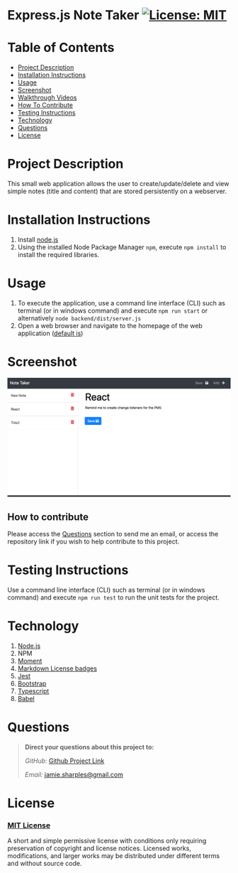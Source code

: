 # Express.js Note Taker      [![License: MIT](https://img.shields.io/badge/License-MIT-yellow.svg)](https://opensource.org/licenses/MIT)

# Table of Contents
- [Project Description](#project-description)
- [Installation Instructions](#installation-instructions)
- [Usage](#usage)
- [Screenshot](#screenshot)
- [Walkthrough Videos](#walkthrough-video)
- [How To Contribute](#how-to-contribute)
- [Testing Instructions](#testing-instructions)
- [Technology](#technology)
- [Questions](#questions)
- [License](#license)


# Project Description
This small web application allows the user to create/update/delete and view simple notes (title and content) that are stored persistently on a webserver.

# Installation Instructions

1.  Install [node.js](http://nodejs.org)
2.  Using the installed Node Package Manager `npm`, execute `npm install` to install the required libraries.


# Usage

1. To execute the application, use a command line interface (CLI) such as terminal (or in windows command) and execute `npm run start` or alternatively `node backend/dist/server.js`
2. Open a web browser and navigate to the homepage of the web application ([default is](http://localhost:3000))


# Screenshot

![screenshot](./public/img/screenshot.png)

## How to contribute

Please access the [Questions](#questions) section to send me an email, or access the repository link if you wish to help contribute to this project.

# Testing Instructions

Use a command line interface (CLI) such as terminal (or in windows command) and execute `npm run test` to run the unit tests for the project.

# Technology

1. [Node.js](http://nodejs.org)
2. NPM
4. [Moment](https://npmjs.com/package/moment)
5. [Markdown License badges](https://gist.github.com/lukas-h/2a5d00690736b4c3a7ba)
6. [Jest](https://jestjs.io/)
7. [Bootstrap](https://getbootstrap.com/)
8. [Typescript](https://www.typescriptlang.org/)
9. [Babel](https://babeljs.io/)


# Questions

>  **Direct your questions about this project to:**
>
>  *GitHub:* [Github Project Link](https://github.com/jsharples777/week-12-homework)
>
>  *Email:* [jamie.sharples@gmail.com](mailto:jamie.sharples@gmail.com)

# License

### [MIT License](https://opensource.org/licenses/MIT)
A short and simple permissive license with conditions only requiring preservation of copyright and license notices. Licensed works, modifications, and larger works may be distributed under different terms and without source code.